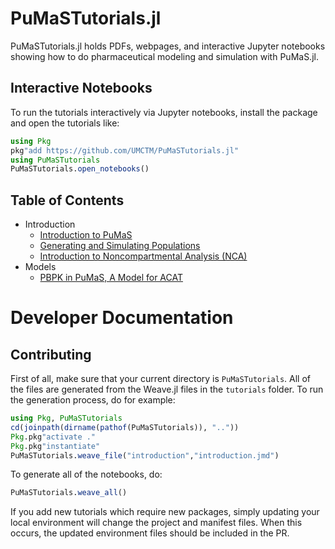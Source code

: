 # PuMaSTutorials.jl

PuMaSTutorials.jl holds PDFs, webpages, and interactive Jupyter notebooks
showing how to do pharmaceutical modeling and simulation with PuMaS.jl.

## Interactive Notebooks

To run the tutorials interactively via Jupyter notebooks, install the package
and open the tutorials like:

```julia
using Pkg
pkg"add https://github.com/UMCTM/PuMaSTutorials.jl"
using PuMaSTutorials
PuMaSTutorials.open_notebooks()
```

## Table of Contents

- Introduction
  - [Introduction to PuMaS](https://github.com/UMCTM/PuMaSTutorials.jl/blob/master/pdf/introduction/introduction.pdf)
  - [Generating and Simulating Populations](https://github.com/UMCTM/PuMaSTutorials.jl/blob/master/pdf/introduction/simulating_populations.pdf)
  - [Introduction to Noncompartmental Analysis (NCA)](https://github.com/UMCTM/PuMaSTutorials.jl/blob/master/pdf/nca/basic_nca.pdf)
- Models
  - [PBPK in PuMaS, A Model for ACAT](https://github.com/UMCTM/PuMaSTutorials.jl/blob/master/pdf/pbpk/pbpk_acat.pdf)

# Developer Documentation

## Contributing

First of all, make sure that your current directory is `PuMaSTutorials`. All
of the files are generated from the Weave.jl files in the `tutorials` folder.
To run the generation process, do for example:

```julia
using Pkg, PuMaSTutorials
cd(joinpath(dirname(pathof(PuMaSTutorials)), ".."))
Pkg.pkg"activate ."
Pkg.pkg"instantiate"
PuMaSTutorials.weave_file("introduction","introduction.jmd")
```

To generate all of the notebooks, do:

```julia
PuMaSTutorials.weave_all()
```

If you add new tutorials which require new packages, simply updating your local
environment will change the project and manifest files. When this occurs, the
updated environment files should be included in the PR.
